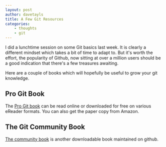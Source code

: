 ```yaml
--- 
layout: post 
author: davetayls 
title: A Few Git Resources
categories:
    - thoughts
    - git
---
```


I did a lunchtime session on some Git basics last week. It is clearly a different mindset which takes a bit of time to adapt to. But it's worth the effort, the popularity of Github, now sitting at over a million users should be a good indication that there's a few treasures awaiting.

Here are a couple of books which will hopefully be useful to grow your git knowledge.

Pro Git Book
---
The [Pro Git book](http://progit.org/book/) can be read online or downloaded for free on various eReader formats. You can also get the paper copy from Amazon.

The Git Community Book
---
[The community book](http://book.git-scm.com/) is another downloadable book maintained on github.


